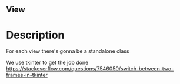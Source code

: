 ## View
# Description

For each view there's gonna be a standalone class

We use tkinter to get the job done 
https://stackoverflow.com/questions/7546050/switch-between-two-frames-in-tkinter